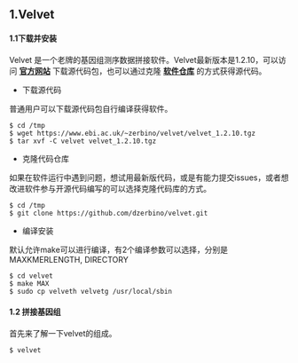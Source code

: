 ## 1.Velvet

#### 1.1下载并安装

Velvet 是一个老牌的基因组测序数据拼接软件。Velvet最新版本是1.2.10，可以访问 [**官方网站**](https://www.ebi.ac.uk/~zerbino/velvet/) 下载源代码包，也可以通过克隆 [**软件仓库**](https://github.com/dzerbino/velvet.git) 的方式获得源代码。

- 下载源代码

普通用户可以下载源代码包自行编译获得软件。

```
$ cd /tmp
$ wget https://www.ebi.ac.uk/~zerbino/velvet/velvet_1.2.10.tgz
$ tar xvf -C velvet velvet_1.2.10.tgz
```

- 克隆代码仓库

如果在软件运行中遇到问题，想试用最新版代码，或是有能力提交issues，或者想改进软件参与开源代码编写的可以选择克隆代码库的方式。

```
$ cd /tmp
$ git clone https://github.com/dzerbino/velvet.git
```

- 编译安装

默认允许make可以进行编译，有2个编译参数可以选择，分别是MAXKMERLENGTH, DIRECTORY

```
$ cd velvet
$ make MAX
$ sudo cp velveth velvetg /usr/local/sbin
```

#### 1.2 拼接基因组

首先来了解一下velvet的组成。

```
$ velvet
```
